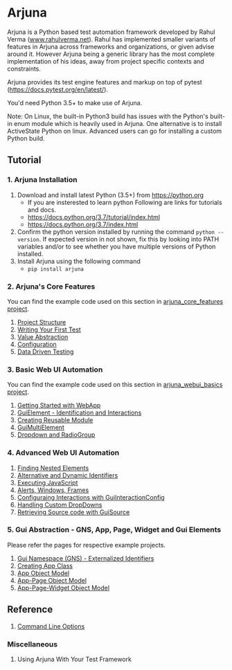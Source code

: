 # Arjuna

Arjuna is a Python based test automation framework developed by Rahul Verma (www.rahulverma.net). Rahul has implemented smaller variants of features in Arjuna across frameworks and organizations, or given advise around it. However Arjuna being a generic library has the most complete implementation of his ideas, away from project specific contexts and constraints.

Arjuna provides its test engine features and markup on top of pytest (https://docs.pytest.org/en/latest/).

You'd need Python 3.5+ to make use of Arjuna.

Note: On Linux, the built-in Python3 build has issues with the Python's built-in enum module which is heavily used in Arjuna. One alternative is to install ActiveState Python on linux. Advanced users can go for installing a custom Python build.

## Tutorial

### 1. Arjuna Installation

1. Download and install latest Python (3.5+) from https://python.org
    * If you are insterested to learn python Following are links for tutorials and docs.
    + https://docs.python.org/3.7/tutorial/index.html
    + https://docs.python.org/3.7/index.html
2. Confirm the python version installed by running the command `python --version`. If expected version in not shown, fix this by looking into PATH variables and/or to see whether you have multiple versions of Python installed.
3. Install Arjuna using the following command
    * `pip install arjuna`

### 2. Arjuna's Core Features

You can find the example code used on this section in [arjuna_core_features project](https://github.com/rahul-verma/arjuna//tree/master/arjuna-samples/arjex_core_features/tests/modules).
1. [Project Structure](./docs/core/ProjectStructure.md)
2. [Writing Your First Test](./docs/core/WritingFirstTest.md)
3. [Value Abstraction](./docs/core/ValueAbstraction.md)
4. [Configuration](./docs/core/Configuration.md)
5. [Data Driven Testing](./docs/core/DataDrivenTesting.md)

### 3. Basic Web UI Automation

You can find the example code used on this section in [arjuna_webui_basics project](https://github.com/rahul-verma/arjuna//tree/master/arjuna-samples/arjex_webui_basics/tests/modules).

1. [Getting Started with WebApp](./docs//webui_basics/WebApp.md)
2. [GuiElement - Identification and Interactions](./docs/webui_basics/GuiElement.md)
2. [Creating Reusable Module](./docs/webui_basics/ReusableModule.md)
3. [GuiMultiElement](./docs/webui_basics/GuiMultiElement.md)
4. [Dropdown and RadioGroup](./docs/webui_basics/DropDownRadioGroup.md)

### 4. Advanced Web UI Automation
1. [Finding Nested Elements](./docs/webui_adv/FindingNestedElements.md)
2. [Alternative and Dynamic Identifiers](./docs/webui_adv/AlternativeDynamicIdentifiers.md)
3. [Executing JavaScript](./docs/webui_adv/ExecutingJavaScript.md)
4. [Alerts, Windows, Frames](./docs/webui_adv/AlertsWindowsFrames.md)
5. [Configuraing Interactions with GuiInteractionConfig](./docs/webui_adv/GuiInteractionConfig.md)
6. [Handling Custom DropDowns](./docs/webui_adv/HandlingCustomDropDowns.md)
7. [Retrieving Source code with GuiSource](./docs/webui_adv/GuiSource.md)

### 5. Gui Abstraction - GNS, App, Page, Widget and Gui Elements
Please refer the pages for respective example projects.

1. [Gui Namespace (GNS) - Externalized Identifiers](./docs/gui_abstraction/GuiNamespace.md)
2. [Creating App Class](./docs/gui_abstraction/AppObjectModel.md)
3. [App Object Model](./docs/gui_abstraction/AppObjectModel.md)
4. [App-Page Object Model](./docs/gui_abstraction/AppPageObjectModel.md)
5. [App-Page-Widget Object Model](./docs/gui_abstraction/AppPageWidgetObjectModel.md)

## Reference
1. [Command Line Options](./docs/core/CommandLineOptions.md)

### Miscellaneous
1. Using Arjuna With Your Test Framework
